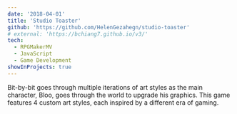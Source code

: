 ```yaml
---
date: '2018-04-01'
title: 'Studio Toaster'
github: 'https://github.com/HelenGezahegn/studio-toaster'
# external: 'https://bchiang7.github.io/v3/'
tech:
  - RPGMakerMV
  - JavaScript
  - Game Development
showInProjects: true
---
```


Bit-by-bit goes through multiple iterations of art styles as the main character, Bloo, goes through the world to upgrade his graphics. This game features 4 custom art styles, each inspired by a different era of gaming.
